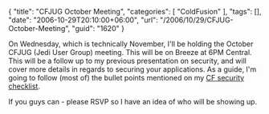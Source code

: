 {
	"title": "CFJUG October Meeting",
	"categories": [
		"ColdFusion"
	],
	"tags": [],
	"date": "2006-10-29T20:10:00+06:00",
	"url": "/2006/10/29/CFJUG-October-Meeting",
	"guid": "1620"
}

On Wednesday, which is technically November, I'll be holding the October CFJUG (Jedi User Group) meeting. This will be on Breeze at 6PM Central. This will be a follow up to my previous presentation on security, and will cover more details in regards to securing your applications. As a guide, I'm going to follow (most of) the bullet points mentioned on my <a href="http://ray.camdenfamily.com/coldfusionsecuritychecklist.cfm">CF security checklist</a>.

If you guys can - please RSVP so I have an idea of who will be showing up.